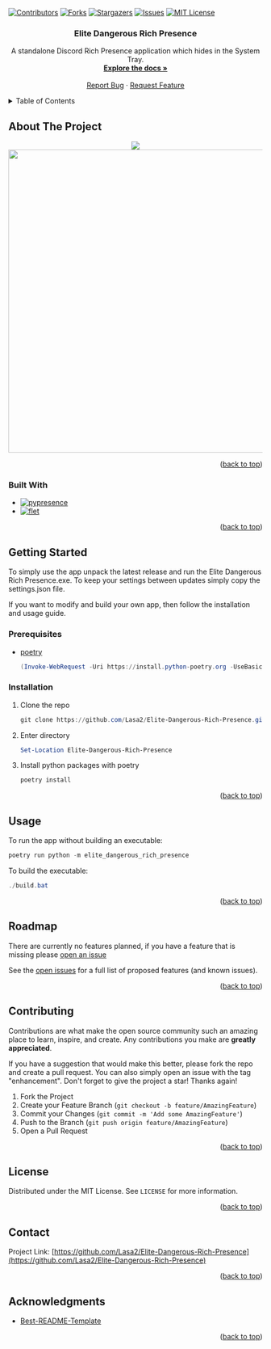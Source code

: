 <!-- Improved compatibility of back to top link: See: https://github.com/othneildrew/Best-README-Template/pull/73 -->
<a name="readme-top"></a>


<!-- PROJECT SHIELDS -->
<!--
*** I'm using markdown "reference style" links for readability.
*** Reference links are enclosed in brackets [ ] instead of parentheses ( ).
*** See the bottom of this document for the declaration of the reference variables
*** for contributors-url, forks-url, etc. This is an optional, concise syntax you may use.
*** https://www.markdownguide.org/basic-syntax/#reference-style-links
-->
[![Contributors][contributors-shield]][contributors-url]
[![Forks][forks-shield]][forks-url]
[![Stargazers][stars-shield]][stars-url]
[![Issues][issues-shield]][issues-url]
[![MIT License][license-shield]][license-url]



<!-- PROJECT LOGO -->
<!-- <br />
<div align="center">
  <a href="https://github.com/Lasa2/Elite-Dangerous-Rich-Presence">
    <img src="images/logo.png" alt="Logo" width="80" height="80">
  </a>
-->

<h3 align="center">Elite Dangerous Rich Presence</h3>

  <p align="center">
    A standalone Discord Rich Presence application which hides in the System Tray.
    <br />
    <a href="https://github.com/Lasa2/Elite-Dangerous-Rich-Presence/blob/master/README.md"><strong>Explore the docs »</strong></a>
    <br />
    <br />
    <a href="https://github.com/Lasa2/Elite-Dangerous-Rich-Presence/issues">Report Bug</a>
    ·
    <a href="https://github.com/Lasa2/Elite-Dangerous-Rich-Presence/issues">Request Feature</a>
  </p>
</div>



<!-- TABLE OF CONTENTS -->
<details>
  <summary>Table of Contents</summary>
  <ol>
    <li>
      <a href="#about-the-project">About The Project</a>
      <ul>
        <li><a href="#built-with">Built With</a></li>
      </ul>
    </li>
    <li>
      <a href="#getting-started">Getting Started</a>
      <ul>
        <li><a href="#prerequisites">Prerequisites</a></li>
        <li><a href="#installation">Installation</a></li>
      </ul>
    </li>
    <li><a href="#usage">Usage</a></li>
    <li><a href="#roadmap">Roadmap</a></li>
    <li><a href="#contributing">Contributing</a></li>
    <li><a href="#license">License</a></li>
    <li><a href="#contact">Contact</a></li>
    <li><a href="#acknowledgments">Acknowledgments</a></li>
  </ol>
</details>



<!-- ABOUT THE PROJECT -->
## About The Project
<p align="middle">
  <img src="https://github.com/Lasa2/Elite-Dangerous-Rich-Presence/blob/master/images/presence.jpg?raw=true">
  <img src="https://github.com/Lasa2/Elite-Dangerous-Rich-Presence/blob/master/images/settings.png?raw=true" height=600px>
</p>

<p align="right">(<a href="#readme-top">back to top</a>)</p>



### Built With

* [![pypresence][pypresence]][pypresence-url]
* [![flet][flet]][flet-url]

<p align="right">(<a href="#readme-top">back to top</a>)</p>



<!-- GETTING STARTED -->
## Getting Started

To simply use the app unpack the latest release and run the Elite Dangerous Rich Presence.exe. To keep your settings between updates simply copy the settings.json file.

If you want to modify and build your own app, then follow the installation and usage guide.

### Prerequisites

* [poetry](https://python-poetry.org/docs/#installation)
  ```powershell
  (Invoke-WebRequest -Uri https://install.python-poetry.org -UseBasicParsing).Content | py -
  ```

### Installation

1. Clone the repo
   ```powershell
   git clone https://github.com/Lasa2/Elite-Dangerous-Rich-Presence.git
   ```
2. Enter directory
   ```powershell
   Set-Location Elite-Dangerous-Rich-Presence
   ```
3. Install python packages with poetry
   ```powershell
   poetry install
   ```

<p align="right">(<a href="#readme-top">back to top</a>)</p>



<!-- USAGE EXAMPLES -->
## Usage

<!-- Use this space to show useful examples of how a project can be used. Additional screenshots, code examples and demos work well in this space. You may also link to more resources. -->

To run the app without building an executable:
```powershell
poetry run python -m elite_dangerous_rich_presence
```
To build the executable:
```powershell
./build.bat
```

<!-- _For more examples, please refer to the [Documentation](https://example.com)_ -->

<p align="right">(<a href="#readme-top">back to top</a>)</p>



<!-- ROADMAP -->
## Roadmap

There are currently no features planned, if you have a feature that is missing please [open an issue](https://github.com/Lasa2/Elite-Dangerous-Rich-Presence/issues)

See the [open issues](https://github.com/Lasa2/Elite-Dangerous-Rich-Presence/issues) for a full list of proposed features (and known issues).

<p align="right">(<a href="#readme-top">back to top</a>)</p>



<!-- CONTRIBUTING -->
## Contributing

Contributions are what make the open source community such an amazing place to learn, inspire, and create. Any contributions you make are **greatly appreciated**.

If you have a suggestion that would make this better, please fork the repo and create a pull request. You can also simply open an issue with the tag "enhancement".
Don't forget to give the project a star! Thanks again!

1. Fork the Project
2. Create your Feature Branch (`git checkout -b feature/AmazingFeature`)
3. Commit your Changes (`git commit -m 'Add some AmazingFeature'`)
4. Push to the Branch (`git push origin feature/AmazingFeature`)
5. Open a Pull Request

<p align="right">(<a href="#readme-top">back to top</a>)</p>



<!-- LICENSE -->
## License

Distributed under the MIT License. See `LICENSE` for more information.

<p align="right">(<a href="#readme-top">back to top</a>)</p>



<!-- CONTACT -->
## Contact

Project Link: [https://github.com/Lasa2/Elite-Dangerous-Rich-Presence](https://github.com/Lasa2/Elite-Dangerous-Rich-Presence)

<p align="right">(<a href="#readme-top">back to top</a>)</p>



<!-- ACKNOWLEDGMENTS -->
## Acknowledgments

* [Best-README-Template](https://github.com/othneildrew/Best-README-Template)

<p align="right">(<a href="#readme-top">back to top</a>)</p>



<!-- MARKDOWN LINKS & IMAGES -->
<!-- https://www.markdownguide.org/basic-syntax/#reference-style-links -->
[contributors-shield]: https://img.shields.io/github/contributors/Lasa2/Elite-Dangerous-Rich-Presence.svg?style=for-the-badge
[contributors-url]: https://github.com/Lasa2/Elite-Dangerous-Rich-Presence/graphs/contributors
[forks-shield]: https://img.shields.io/github/forks/Lasa2/Elite-Dangerous-Rich-Presence.svg?style=for-the-badge
[forks-url]: https://github.com/Lasa2/Elite-Dangerous-Rich-Presence/network/members
[stars-shield]: https://img.shields.io/github/stars/Lasa2/Elite-Dangerous-Rich-Presence.svg?style=for-the-badge
[stars-url]: https://github.com/Lasa2/Elite-Dangerous-Rich-Presence/stargazers
[issues-shield]: https://img.shields.io/github/issues/Lasa2/Elite-Dangerous-Rich-Presence.svg?style=for-the-badge
[issues-url]: https://github.com/Lasa2/Elite-Dangerous-Rich-Presence/issues
[license-shield]: https://img.shields.io/github/license/Lasa2/Elite-Dangerous-Rich-Presence.svg?style=for-the-badge
[license-url]: https://github.com/Lasa2/Elite-Dangerous-Rich-Presence/blob/master/LICENSE
[product-screenshot]: images/screenshot.png
[pypresence]: https://img.shields.io/badge/pypresence-00bb88.svg?style=for-the-badge&logo=discord&logoWidth=20
[pypresence-url]: https://github.com/qwertyquerty/pypresence
[flet]: https://img.shields.io/badge/flet-db0f49.svg?style=for-the-badge
[flet-url]: https://flet.dev/
